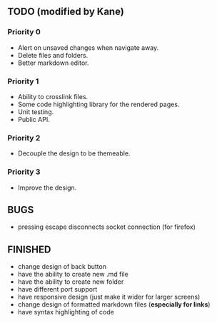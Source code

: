 ## TODO (modified by Kane)

### Priority 0
   - Alert on unsaved changes when navigate away.
   - Delete files and folders.
   - Better markdown editor.

### Priority 1
   - Ability to crosslink files.
   - Some code highlighting library for the rendered pages.
   - Unit testing.
   - Public API.

### Priority 2
   - Decouple the design to be themeable.

### Priority 3
   - Improve the design.

## BUGS

   - pressing escape disconnects socket connection (for firefox)


## FINISHED

   - change design of back button
   - have the ability to create new .md file
   - have the ability to create new folder
   - have different port support
   - have responsive design (just make it wider for larger screens)
   - change design of formatted markdown files (**especially for links**)
   - have syntax highlighting of code
